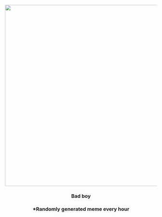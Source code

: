 <p align="center">
        <img src="https://i.redd.it/vf5qqubkqoy81.jpg" width="600" height="600">
        </p>
        <h3 align="center">Bad boy</h3>
        <h3 align="center">*Randomly generated meme every hour</h3>
    